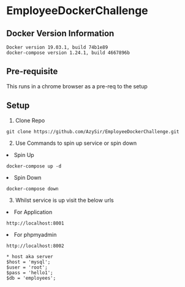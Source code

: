 # EmployeeDockerChallenge

## Docker Version Information
```
Docker version 19.03.1, build 74b1e89
docker-compose version 1.24.1, build 4667896b
```

## Pre-requisite 
This runs in a chrome browser as a pre-req to the setup

## Setup  
1) Clone Repo
```
git clone https://github.com/AzySir/EmployeeDockerChallenge.git
```

2) Use Commands to spin up service or spin down
<li>Spin Up</li>

```
docker-compose up -d
```

<li>Spin Down</li>

```
docker-compose down
```

3) Whilst service is up visit the below urls

<li>For Application</li>

```
http://localhost:8001
```

<li>For phpmyadmin</li>

```
http://localhost:8002

* host aka server
$host = 'mysql';
$user = 'root';
$pass = 'hello1';
$db = 'employees';

```
